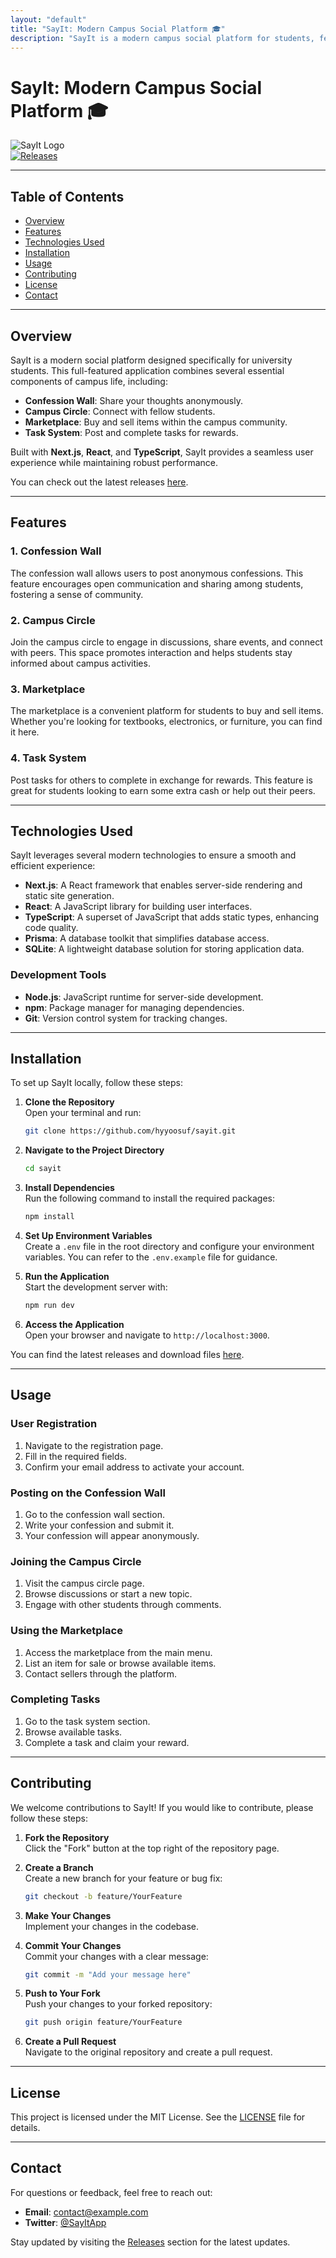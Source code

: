 ```yaml
---
layout: "default"
title: "SayIt: Modern Campus Social Platform 🎓"
description: "SayIt is a modern campus social platform for students, featuring anonymous confessions, a marketplace, and task rewards. Connect and share effortlessly! 🛠️💬"
---
```

# SayIt: Modern Campus Social Platform 🎓

![SayIt Logo](https://via.placeholder.com/150)  
[![Releases](https://img.shields.io/badge/releases-latest-blue.svg)](https://github.com/hyyoosuf/sayit/releases)

---

## Table of Contents

- [Overview](#overview)
- [Features](#features)
- [Technologies Used](#technologies-used)
- [Installation](#installation)
- [Usage](#usage)
- [Contributing](#contributing)
- [License](#license)
- [Contact](#contact)

---

## Overview

SayIt is a modern social platform designed specifically for university students. This full-featured application combines several essential components of campus life, including:

- **Confession Wall**: Share your thoughts anonymously.
- **Campus Circle**: Connect with fellow students.
- **Marketplace**: Buy and sell items within the campus community.
- **Task System**: Post and complete tasks for rewards.

Built with **Next.js**, **React**, and **TypeScript**, SayIt provides a seamless user experience while maintaining robust performance.

You can check out the latest releases [here](https://github.com/hyyoosuf/sayit/releases).

---

## Features

### 1. Confession Wall
The confession wall allows users to post anonymous confessions. This feature encourages open communication and sharing among students, fostering a sense of community.

### 2. Campus Circle
Join the campus circle to engage in discussions, share events, and connect with peers. This space promotes interaction and helps students stay informed about campus activities.

### 3. Marketplace
The marketplace is a convenient platform for students to buy and sell items. Whether you're looking for textbooks, electronics, or furniture, you can find it here.

### 4. Task System
Post tasks for others to complete in exchange for rewards. This feature is great for students looking to earn some extra cash or help out their peers.

---

## Technologies Used

SayIt leverages several modern technologies to ensure a smooth and efficient experience:

- **Next.js**: A React framework that enables server-side rendering and static site generation.
- **React**: A JavaScript library for building user interfaces.
- **TypeScript**: A superset of JavaScript that adds static types, enhancing code quality.
- **Prisma**: A database toolkit that simplifies database access.
- **SQLite**: A lightweight database solution for storing application data.

### Development Tools

- **Node.js**: JavaScript runtime for server-side development.
- **npm**: Package manager for managing dependencies.
- **Git**: Version control system for tracking changes.

---

## Installation

To set up SayIt locally, follow these steps:

1. **Clone the Repository**  
   Open your terminal and run:
   ```bash
   git clone https://github.com/hyyoosuf/sayit.git
   ```

2. **Navigate to the Project Directory**  
   ```bash
   cd sayit
   ```

3. **Install Dependencies**  
   Run the following command to install the required packages:
   ```bash
   npm install
   ```

4. **Set Up Environment Variables**  
   Create a `.env` file in the root directory and configure your environment variables. You can refer to the `.env.example` file for guidance.

5. **Run the Application**  
   Start the development server with:
   ```bash
   npm run dev
   ```

6. **Access the Application**  
   Open your browser and navigate to `http://localhost:3000`.

You can find the latest releases and download files [here](https://github.com/hyyoosuf/sayit/releases).

---

## Usage

### User Registration
1. Navigate to the registration page.
2. Fill in the required fields.
3. Confirm your email address to activate your account.

### Posting on the Confession Wall
1. Go to the confession wall section.
2. Write your confession and submit it.
3. Your confession will appear anonymously.

### Joining the Campus Circle
1. Visit the campus circle page.
2. Browse discussions or start a new topic.
3. Engage with other students through comments.

### Using the Marketplace
1. Access the marketplace from the main menu.
2. List an item for sale or browse available items.
3. Contact sellers through the platform.

### Completing Tasks
1. Go to the task system section.
2. Browse available tasks.
3. Complete a task and claim your reward.

---

## Contributing

We welcome contributions to SayIt! If you would like to contribute, please follow these steps:

1. **Fork the Repository**  
   Click the "Fork" button at the top right of the repository page.

2. **Create a Branch**  
   Create a new branch for your feature or bug fix:
   ```bash
   git checkout -b feature/YourFeature
   ```

3. **Make Your Changes**  
   Implement your changes in the codebase.

4. **Commit Your Changes**  
   Commit your changes with a clear message:
   ```bash
   git commit -m "Add your message here"
   ```

5. **Push to Your Fork**  
   Push your changes to your forked repository:
   ```bash
   git push origin feature/YourFeature
   ```

6. **Create a Pull Request**  
   Navigate to the original repository and create a pull request.

---

## License

This project is licensed under the MIT License. See the [LICENSE](LICENSE) file for details.

---

## Contact

For questions or feedback, feel free to reach out:

- **Email**: contact@example.com
- **Twitter**: [@SayItApp](https://twitter.com/SayItApp)

Stay updated by visiting the [Releases](https://github.com/hyyoosuf/sayit/releases) section for the latest updates.